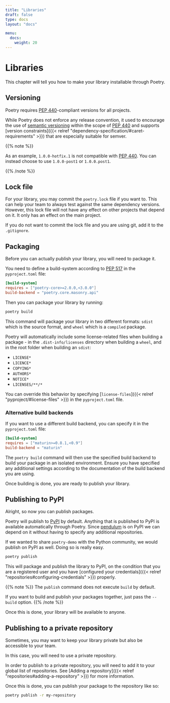 ```yaml
---
title: "Libraries"
draft: false
type: docs
layout: "docs"

menu:
  docs:
    weight: 20
---
```



# Libraries

This chapter will tell you how to make your library installable through Poetry.


## Versioning

Poetry requires [PEP 440](https://peps.python.org/pep-0440)-compliant versions for all projects.

While Poetry does not enforce any release convention, it used to encourage the use of
[semantic versioning](https://semver.org/) within the scope of
[PEP 440](https://peps.python.org/pep-0440/#semantic-versioning) and supports
[version constraints]({{< relref "dependency-specification/#caret-requirements" >}})
that are especially suitable for semver.

{{% note %}}

As an example, `1.0.0-hotfix.1` is not compatible with [PEP 440](https://peps.python.org/pep-0440). You can instead
choose to use `1.0.0-post1` or `1.0.0.post1`.

{{% /note %}}

## Lock file

For your library, you may commit the `poetry.lock` file if you want to.
This can help your team to always test against the same dependency versions.
However, this lock file will not have any effect on other projects that depend on it.
It only has an effect on the main project.

If you do not want to commit the lock file and you are using git, add it to the `.gitignore`.

## Packaging

Before you can actually publish your library, you will need to package it.

You need to define a build-system according to [PEP 517](https://peps.python.org/pep-0517/) in the `pyproject.toml` file:

```toml
[build-system]
requires = ["poetry-core>=2.0.0,<3.0.0"]
build-backend = "poetry.core.masonry.api"
```

Then you can package your library by running:

```bash
poetry build
```

This command will package your library in two different formats: `sdist` which is
the source format, and `wheel` which is a `compiled` package.

Poetry will automatically include some license-related files when building a package -
in the `.dist-info/licenses` directory when building a `wheel`,
and in the root folder when building an `sdist`:
- `LICENSE*`
- `LICENCE*`
- `COPYING*`
- `AUTHORS*`
- `NOTICE*`
- `LICENSES/**/*`

You can override this behavior by specifying
[`license-files`]({{< relref "pyproject/#license-files" >}})
in the `pyproject.toml` file.

### Alternative build backends

If you want to use a different build backend, you can specify it in the `pyproject.toml` file:

```toml
[build-system]
requires = ["maturin>=0.8.1,<0.9"]
build-backend = "maturin"
```

The `poetry build` command will then use the specified build backend to build your package in
an isolated environment. Ensure you have specified any additional settings according to the
documentation of the build backend you are using.


Once building is done, you are ready to publish your library.

## Publishing to PyPI

Alright, so now you can publish packages.

Poetry will publish to [PyPI](https://pypi.org) by default. Anything that is published to PyPI
is available automatically through Poetry. Since [pendulum](https://pypi.org/project/pendulum/)
is on PyPI we can depend on it without having to specify any additional repositories.

If we wanted to share `poetry-demo` with the Python community, we would publish on PyPI as well.
Doing so is really easy.

```bash
poetry publish
```

This will package and publish the library to PyPI, on the condition that you are a registered user
and you have [configured your credentials]({{< relref "repositories#configuring-credentials" >}}) properly.

{{% note %}}
The `publish` command does not execute `build` by default.

If you want to build and publish your packages together,
just pass the `--build` option.
{{% /note %}}

Once this is done, your library will be available to anyone.


## Publishing to a private repository

Sometimes, you may want to keep your library private but also be accessible to your team.

In this case, you will need to use a private repository.

In order to publish to a private repository, you will need to add it to your
global list of repositories. See [Adding a repository]({{< relref "repositories#adding-a-repository" >}})
for more information.

Once this is done, you can publish your package to the repository like so:

```bash
poetry publish -r my-repository
```
